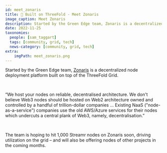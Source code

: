 ```yaml
---
id: meet_zonaris
title: 🤝 Built on ThreeFold - Meet Zonaris
image_caption: Meet Zonaris
description: Started by the Green Edge team, Zonaris is a decentralized node deployment platform built on top of the ThreeFold Grid.
date: 2022-11-25
taxonomies:
  people: [sam_taggart]
  tags: [community, grid, tech]
  news-category: [community, grid, tech]
extra:
    imgPath: meet_zonaris.png
---
```


Started by the Green Edge team, [Zonaris](https://www.zonaris.io/) is a decentralized node deployment platform built on top of the ThreeFold Grid.

<br/>

“We host your nodes on reliable, decentralised architecture. We don't believe Web3 nodes should be hosted on Web2 architecture owned and controlled by a handful of trillion-dollar companies … Existing NaaS ("node-as-a-service") companies use the old AWS/Azure services for their nodes which undercuts a central plank of Web3, namely, decentralisation.”

<br/>

The team is hoping to hit 1,000 Streamr nodes on Zonaris soon, driving utilization on the grid – and will also be offering nodes of other projects in the coming months.
